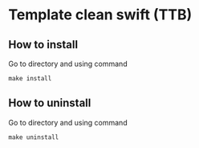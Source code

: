 # Template clean swift (TTB)

## How to install 
Go to directory and using command

```
make install
```

## How to uninstall
Go to directory and using command

```
make uninstall
```